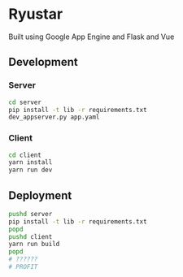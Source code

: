 # Ryustar

Built using Google App Engine and Flask and Vue

## Development

### Server
``` bash
cd server
pip install -t lib -r requirements.txt
dev_appserver.py app.yaml
```

### Client
``` bash
cd client
yarn install
yarn run dev
```

## Deployment
``` bash
pushd server
pip install -t lib -r requirements.txt
popd
pushd client
yarn run build
popd
# ??????
# PROFIT
``` 
